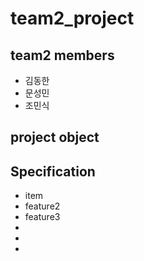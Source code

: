 # team2_project
## team2 members
 - 김동한 
 - 문성민
 - 조민식
## project object

## Specification
 - item
 - feature2
 - feature3
 -
 -
 -
